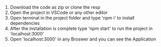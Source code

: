 1. Download the code as zip or clone the resp
2. Open the project in VSCode or any other editor
3. Open terminal in the project folder and type 'npm i' to install             dependencies
4. After the installation is complete type 'npm start' to run the project in 'localhost:3000'
5. Open 'localhost:3000' in any Broswer and you can see the Application